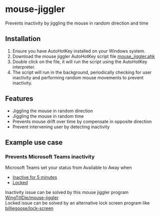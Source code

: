 # mouse-jiggler
Prevents inactivity by jiggling the mouse in random direction and time

## Installation
1. Ensure you have AutoHotKey installed on your Windows system.
2. Download the mouse jiggler AutoHotKey script file [mouse_jiggler.ahk](mouse_jiggler.ahk)
3. Double click on the file, it will run the script using the AutoHotKey interpreter.
4. The script will run in the background, periodically checking for user inactivity and performing random mouse movements to prevent inactivity.

## Features
* Jiggling the mouse in random direction
* Jiggling the mouse in random time
* Prevents mouse drift over time by compensate in opposite direction
* Prevent intervening user by detecting inactivity

## Example use case
### Prevents Microsoft Teams inactivity
Microsoft Teams set your status from Available to Away when
* [Inactive for 5 minutes](https://answers.microsoft.com/en-us/msteams/forum/all/microsoft-teams-away-status-time/f3248aec-dec0-415d-a3c8-4eca84742123)
* [Locked](https://support.microsoft.com/en-gb/office/change-your-status-in-microsoft-teams-ce36ed14-6bc9-4775-a33e-6629ba4ff78e
)

Inactivity issue can be solved by this mouse jiggler program [WingTillDie/mouse-jiggler](https://github.com/WingTillDie/mouse-jiggler)  
Locked issue can be solved by an alternative lock screen program like [billiegoose/lock-screen](https://github.com/billiegoose/lock-screen)